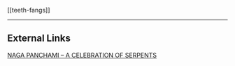 [[teeth-fangs]]

---

## External Links
[NAGA PANCHAMI – A CELEBRATION OF SERPENTS](https://aryaakasha.com/2019/08/05/naga-panchami-a-celebration-of-serpents/)